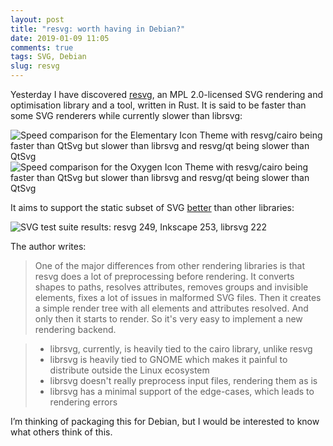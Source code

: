 ```yaml
---
layout: post
title: "resvg: worth having in Debian?"
date: 2019-01-09 11:05
comments: true
tags: SVG, Debian
slug: resvg
---
```


Yesterday I have discovered [resvg](https://github.com/RazrFalcon/resvg), an MPL 2.0-licensed SVG rendering and optimisation library and a tool, written in Rust. It is said to be faster than some SVG renderers while currently slower than librsvg:

![Speed comparison for the Elementary Icon Theme with resvg/cairo being faster than QtSvg but slower than librsvg and resvg/qt being slower than QtSvg](https://github.com/RazrFalcon/resvg/raw/master/.github/perf-elementary.svg?sanitize=true)
![Speed comparison for the Oxygen Icon Theme with resvg/cairo being faster than QtSvg but slower than librsvg and resvg/qt being slower than QtSvg](https://github.com/RazrFalcon/resvg/raw/master/.github/perf-oxygen.svg?sanitize=true)

It aims to support the static subset of SVG [better](https://razrfalcon.github.io/resvg-test-suite/svg-support-table.html) than other libraries:

![SVG test suite results: resvg 249, Inkscape 253, librsvg 222](https://github.com/RazrFalcon/resvg/raw/master/.github/official_chart.svg?sanitize=true)

The author writes:

> One of the major differences from other rendering libraries is that resvg does a lot of preprocessing before rendering. It converts shapes to paths, resolves attributes, removes groups and invisible elements, fixes a lot of issues in malformed SVG files. Then it creates a simple render tree with all elements and attributes resolved. And only then it starts to render. So it's very easy to implement a new rendering backend.

> * librsvg, currently, is heavily tied to the cairo library, unlike resvg
> * librsvg is heavily tied to GNOME which makes it painful to distribute outside the Linux ecosystem
> * librsvg doesn't really preprocess input files, rendering them as is
> * librsvg has a minimal support of the edge-cases, which leads to rendering errors

I’m thinking of packaging this for Debian, but I would be interested to know what others think of this.
